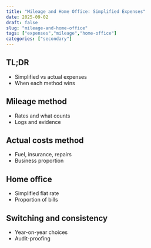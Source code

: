```yaml
---
title: "Mileage and Home Office: Simplified Expenses"
date: 2025-09-02
draft: false
slug: "mileage-and-home-office"
tags: ["expenses","mileage","home-office"]
categories: ["secondary"]
---
```


## TL;DR
- Simplified vs actual expenses
- When each method wins

## Mileage method
- Rates and what counts
- Logs and evidence

## Actual costs method
- Fuel, insurance, repairs
- Business proportion

## Home office
- Simplified flat rate
- Proportion of bills

## Switching and consistency
- Year-on-year choices
- Audit-proofing
